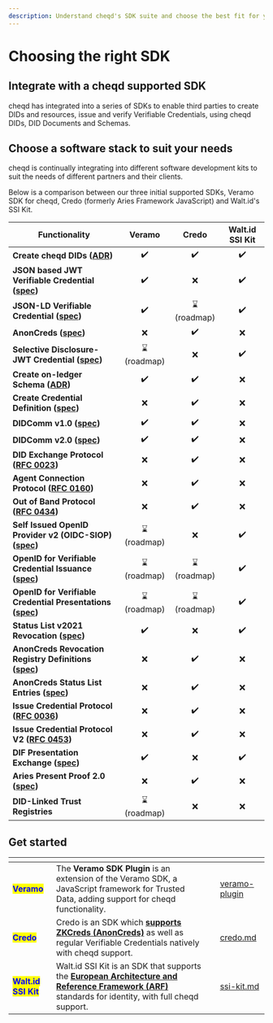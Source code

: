 ```yaml
---
description: Understand cheqd's SDK suite and choose the best fit for your project.
---
```


# Choosing the right SDK

## Integrate with a cheqd supported SDK

cheqd has integrated into a series of SDKs to enable third parties to create DIDs and resources, issue and verify Verifiable Credentials, using cheqd DIDs, DID Documents and Schemas.

## Choose a software stack to suit your needs

cheqd is continually integrating into different software development kits to suit the needs of different partners and their clients.

Below is a comparison between our three initial supported SDKs, Veramo SDK for cheqd, Credo (formerly Aries Framework JavaScript) and Walt.id's SSI Kit.

| Functionality                                                                                                                                            |   Veramo   |    Credo   | Walt.id SSI Kit |
| -------------------------------------------------------------------------------------------------------------------------------------------------------- | :--------: | :--------: | :-------------: |
| **Create cheqd DIDs (**[**ADR**](../architecture/adr-list/adr-001-cheqd-did-method.md)**)**                                                              |     ✔️     |     ✔️     |        ✔️       |
| **JSON based JWT Verifiable Credential (**[**spec**](https://www.w3.org/TR/vc-data-model/)**)**                                                          |     ✔️     |      ❌     |        ✔️       |
| **JSON-LD Verifiable Credential (**[**spec**](https://www.w3.org/TR/vc-data-model/)**)**                                                                 |     ✔️     | ⌛(roadmap) |        ✔️       |
| **AnonCreds (**[**spec**](https://hyperledger.github.io/anoncreds-spec/)**)**                                                                            |      ❌     |     ✔️     |        ❌        |
| **Selective Disclosure-JWT Credential (**[**spec**](https://datatracker.ietf.org/doc/draft-ietf-oauth-selective-disclosure-jwt/)**)**                    | ⌛(roadmap) |      ❌     |        ✔️       |
| **Create on-ledger Schema (**[**ADR**](../architecture/adr-list/adr-002-did-linked-resources.md)**)**                                                    |     ✔️     |     ✔️     |        ❌        |
| **Create Credential Definition (**[**spec**](../advanced/anoncreds/)**)**                                                                                |      ❌     |     ✔️     |        ❌        |
| **DIDComm v1.0 (**[**spec**](https://didcomm.org/basicmessage/1.0/)**)**                                                                                 |     ✔️     |     ✔️     |        ❌        |
| **DIDComm v2.0 (**[**spec**](https://identity.foundation/didcomm-messaging/spec/)**)**                                                                   |     ✔️     |     ✔️     |        ❌        |
| **DID Exchange Protocol (**[**RFC 0023**](https://github.com/hyperledger/aries-rfcs/tree/main/features/0023-did-exchange)**)**                           |      ❌     |     ✔️     |        ❌        |
| **Agent Connection Protocol (**[**RFC 0160**](https://github.com/hyperledger/aries-rfcs/blob/main/features/0160-connection-protocol/README.md)**)**      |      ❌     |     ✔️     |        ❌        |
| **Out of Band Protocol (**[**RFC 0434**](https://github.com/hyperledger/aries-rfcs/blob/main/features/0434-outofband/README.md)**)**                     |      ❌     |     ✔️     |        ❌        |
| **Self Issued OpenID Provider v2 (OIDC-SIOP) (**[**spec**](https://openid.net/specs/openid-connect-self-issued-v2-1\_0.html)**)**                        | ⌛(roadmap) |      ❌     |        ✔️       |
| **OpenID for Verifiable Credential Issuance (**[**spec**](https://openid.net/specs/openid-4-verifiable-credential-issuance-1\_0.html)**)**               | ⌛(roadmap) | ⌛(roadmap) |        ✔️       |
| **OpenID for Verifiable Credential Presentations (**[**spec**](https://openid.net/specs/openid-4-verifiable-presentations-1\_0.html)**)**                | ⌛(roadmap) | ⌛(roadmap) |        ✔️       |
| **Status List v2021 Revocation (**[**spec**](https://www.w3.org/TR/vc-status-list/)**)**                                                                 |     ✔️     |      ❌     |        ✔️       |
| **AnonCreds Revocation Registry Definitions (**[**spec**](https://docs.cheqd.io/identity/guides/anoncreds/revocation-registry-definition)**)**           |      ❌     |     ✔️     |        ❌        |
| **AnonCreds Status List Entries (**[**spec**](https://docs.cheqd.io/identity/guides/anoncreds/revocation-status-list)**)**                               |      ❌     |     ✔️     |        ❌        |
| **Issue Credential Protocol (**[**RFC 0036**](https://github.com/hyperledger/aries-rfcs/blob/master/features/0036-issue-credential/README.md)**)**       |      ❌     |     ✔️     |        ❌        |
| **Issue Credential Protocol V2 (**[**RFC 0453**](https://github.com/hyperledger/aries-rfcs/blob/master/features/0453-issue-credential-v2/README.md)**)** |      ❌     |     ✔️     |        ❌        |
| **DIF Presentation Exchange (**[**spec**](https://identity.foundation/presentation-exchange/)**)**                                                       |     ✔️     |      ❌     |        ✔️       |
| **Aries Present Proof 2.0 (**[**spec**](https://github.com/hyperledger/aries-rfcs/blob/main/features/0454-present-proof-v2/README.md)**)**               |      ❌     |     ✔️     |        ❌        |
| **DID-Linked Trust Registries**                                                                                                                          | ⌛(roadmap) |      ❌     |        ❌        |



## Get started

<table data-view="cards" data-full-width="false"><thead><tr><th></th><th></th><th></th><th data-hidden data-card-target data-type="content-ref"></th></tr></thead><tbody><tr><td><mark style="color:blue;"><strong>Veramo</strong></mark></td><td>The <strong>Veramo SDK Plugin</strong> is an extension of the Veramo SDK, a JavaScript framework for Trusted Data, adding support for cheqd functionality.</td><td></td><td><a href="veramo-plugin/">veramo-plugin</a></td></tr><tr><td><mark style="color:blue;"><strong>Credo</strong></mark></td><td>Credo is an SDK which <a href="https://hyperledger.github.io/anoncreds-spec/"><strong>supports ZKCreds (AnonCreds)</strong></a> as well as regular Verifiable Credentials natively with cheqd support. </td><td></td><td><a href="credo.md">credo.md</a></td></tr><tr><td><mark style="color:blue;"><strong>Walt.id SSI Kit</strong></mark></td><td>Walt.id SSI Kit is an SDK that supports the <a href="https://digital-strategy.ec.europa.eu/en/library/european-digital-identity-architecture-and-reference-framework-outline"><strong>European Architecture and Reference Framework (ARF)</strong></a> standards for identity, with full cheqd support. </td><td></td><td><a href="ssi-kit.md">ssi-kit.md</a></td></tr></tbody></table>

